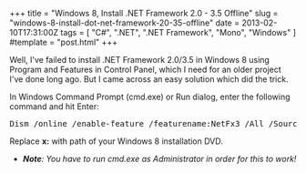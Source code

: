 +++
title = "Windows 8, Install .NET Framework 2.0 - 3.5 Offline"
slug = "windows-8-install-dot-net-framework-20-35-offline"
date = 2013-02-10T17:31:00Z
tags = [ "C#", ".NET", ".NET Framework", "Mono", "Windows" ]
#template = "post.html"
+++

Well, I've failed to install .NET Framework 2.0/3.5 in Windows 8 using Program and Features in Control Panel, which I need for an older project I've done long ago. But I came across an easy solution which did the trick.

In Windows Command Prompt (cmd.exe) or Run dialog, enter the following command and hit Enter:

<pre>
Dism /online /enable-feature /featurename:NetFx3 /All /Source:x:\sources\sxs /LimitAccess
</pre>

Replace **x:** with path of your Windows 8 installation DVD.

- _**Note**: You have to run cmd.exe as Administrator in order for this to work!_

<!-- more -->

